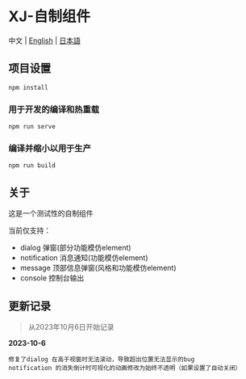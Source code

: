 # XJ-自制组件

中文 | [English](README.en-US.md) | [日本語](README.jp.md)

## 项目设置
```shell
npm install
```

### 用于开发的编译和热重载
```shell
npm run serve
```

### 编译并缩小以用于生产
```shell
npm run build
```

## 关于

这是一个测试性的自制组件

当前仅支持：

- dialog 弹窗(部分功能模仿element)
- notification 消息通知(功能模仿element)
- message 顶部信息弹窗(风格和功能模仿element)
- console 控制台输出

## 更新记录

> 从2023年10月6日开始记录

**2023-10-6**

```
修复了dialog 在高于视窗时无法滚动，导致超出位置无法显示的bug
notification 的消失倒计时可视化的动画修改为始终不透明（如果设置了自动关闭）
```

